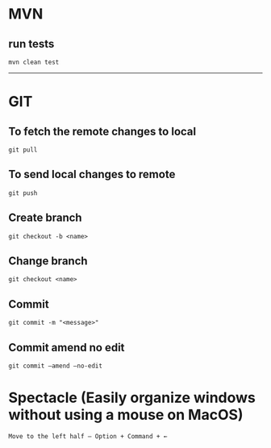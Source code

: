 # MVN

## run tests
    mvn clean test

___

# GIT

## To fetch the remote changes to local
    git pull

## To send local changes to remote 
    git push

## Create branch 
    git checkout -b <name>

## Change branch
    git checkout <name>

## Commit
    git commit -m "<message>"

## Commit amend no edit
    git commit –amend –no-edit

# Spectacle (Easily organize windows without using a mouse on MacOS)

    Move to the left half — Option + Command + ←
